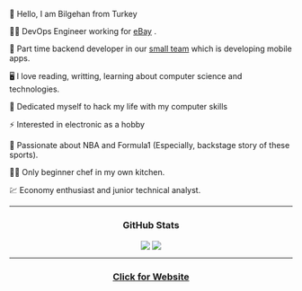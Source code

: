 
🖖 Hello, I am Bilgehan from Turkey

👨‍💻 DevOps Engineer working for  [eBay](https://www.gittigidiyor.com/) .

📱 Part time backend developer in our  [small team](https://quickestlab.com/)  which is developing mobile apps.

🖥️ I love reading, writting, learning about computer science and technologies.

🤯 Dedicated myself to hack my life with my computer skills

⚡ Interested in electronic as a hobby

🏀 Passionate about NBA and Formula1 (Especially, backstage story of these sports).

👨‍🍳 Only beginner chef in my own kitchen.

💹 Economy enthusiast and junior technical analyst.

---

<h3 align="center">
  GitHub Stats
</h3>

  <div align="center"> 
      <img align="center" src="https://github-readme-stats-sigma-five.vercel.app/api?username=bilgehannal&show_icons=true&count_private=true&theme=react&line_height=40" />
      <img align="center" src="https://github-readme-stats.vercel.app/api/top-langs/?username=bilgehannal&theme=react"/>
</div>

---
<h3 align="center">
<a href="http://bilgehannal.com"> Click for Website </a> 
</h3>
